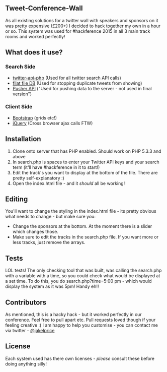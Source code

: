## Tweet-Conference-Wall

As all existing solutions for a twitter wall with speakers and sponsors on it was pretty expensive (£200+) I decided to hack together my own in a hour or so. This system was used for #hackference 2015 in all 3 main track rooms and worked perfectly!

## What does it use?

### Search Side
- [twitter-api-php]("http://github.com/j7mbo/twitter-api-php") (Used for all twitter search API calls)
- [fllat file DB]("https://github.com/wylst/fllat") (Used for stopping duplicate tweets from showing)
- [Pusher API]("https://github.com/pusher/pusher-http-php") ("Used for pushing data to the server - not used in final version")

### Client Side
- [Bootstrap]("https://github.com/twbs/bootstrap") (grids etc!)
- [jQuery]("https://github.com/jquery/jquery") (Cross browser ajax calls FTW)

## Installation

1. Clone onto server that has PHP enabled. Should work on PHP 5.3.3 and above
2. In search.php is spaces to enter your Twitter API keys and your search term (it'll have #hackference in it to start!)
3. Edit the track's you want to display at the bottom of the file. There are pretty self-explanatory :)
4. Open the index.html file - and it *should* all be working!

## Editing

You'll want to change the styling in the index.html file - its pretty obvious what needs to change - but make sure you:

- Change the sponsors at the bottom. At the moment there is a slider which changes those.
- Make sure to edit the tracks in the search.php file. If you want more or less tracks, just remove the arrays.

## Tests

LOL tests! The only checking tool that was built, was calling the search.php with a variable with a time, so you could check what would be displayed at a set time. To do this, you do search.php?time=5:00 pm - which would display the system as it was 5pm! Handy eh!!

## Contributors

As mentioned, this is a hacky hack - but it worked perfectly in our conference. Feel free to pull apart etc. Pull requests loved though if your feeling creative :) I am happy to help you customise - you can contact me via twitter - [@jakelprice]("https://twitter.com/jakelprice")

## License

Each system used has there own licenses - *please* consult these before doing anything silly!